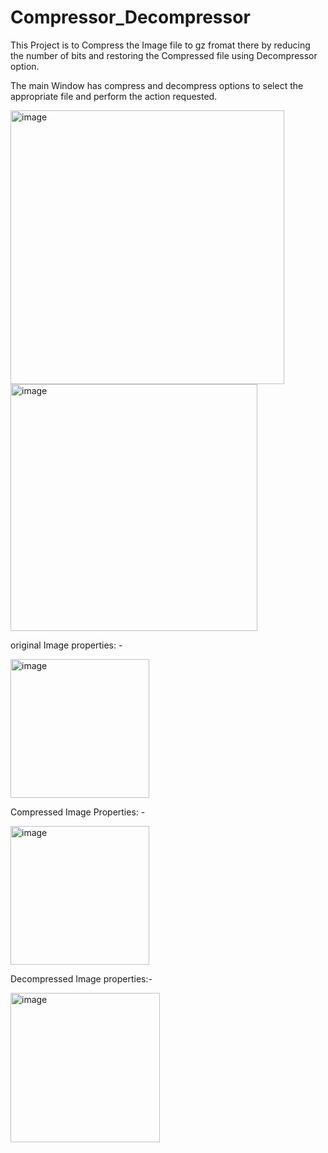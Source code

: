 # Compressor_Decompressor

This Project is to Compress the Image file to gz fromat there by reducing the number of bits and restoring the Compressed file using Decompressor option.

The main Window has compress and decompress options to select the appropriate file and perform the action requested.

<img width="438" alt="image" src="https://github.com/Rohith-Daruri/Compressor_Decompressor/assets/139214300/77b2a137-8b40-4a2e-a48b-99b374a1e9bd">


<img width="395" alt="image" src="https://github.com/Rohith-Daruri/Compressor_Decompressor/assets/139214300/4acdf7d2-413e-4022-8d36-1f8c318ecaaf">



original Image properties: - 

<img width="222" alt="image" src="https://github.com/Rohith-Daruri/Compressor_Decompressor/assets/139214300/ae534eba-dfbb-412b-b9b3-3358b8d530a6">


Compressed Image Properties: - 


<img width="222" alt="image" src="https://github.com/Rohith-Daruri/Compressor_Decompressor/assets/139214300/356474b2-9c36-4536-8faa-68a3f7092574">


Decompressed Image properties:-


<img width="239" alt="image" src="https://github.com/Rohith-Daruri/Compressor_Decompressor/assets/139214300/cee4ac8f-8a46-4744-a7d1-979edc1dd6fc">

